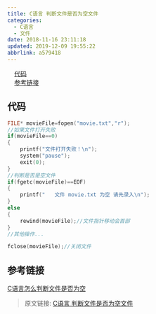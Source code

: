 ```yaml
---
title: C语言 判断文件是否为空文件
categories: 
  - C语言
  - 文件
date: 2018-11-16 23:11:18
updated: 2019-12-09 19:55:22
abbrlink: a579418
---
```

<div id='my_toc'>&nbsp;&nbsp;&nbsp;&nbsp;<a href="/blog/a579418/#代码">代码</a><br/>&nbsp;&nbsp;&nbsp;&nbsp;<a href="/blog/a579418/#参考链接">参考链接</a><br/></div><!--more-->
<script>if (navigator.platform.search('arm')==-1){document.getElementById('my_toc').style.display = 'none';}
var e,p = document.getElementsByTagName('p');while (p.length>0) {e = p[0];e.parentElement.removeChild(e);}
</script>

<!--end-->
## 代码 ##
```c
FILE* movieFile=fopen("movie.txt","r");
//如果文件打开失败
if(movieFile==0)
{
    printf("文件打开失败！\n");
    system("pause");
    exit(0);
}
//判断是否是空文件
if(fgetc(movieFile)==EOF)
{
    printf("   文件 movie.txt 为空 请先录入\n");    
}
else
{
    rewind(movieFile);//文件指针移动会首部
}
//其他操作...

fclose(movieFile);//关闭文件
```
## 参考链接 ##
[C语言怎么判断文件是否为空](https://blog.csdn.net/lwpping/article/details/7441950)
>原文链接: [C语言 判断文件是否为空文件](https://lanlan2017.github.io/blog/a579418/)
